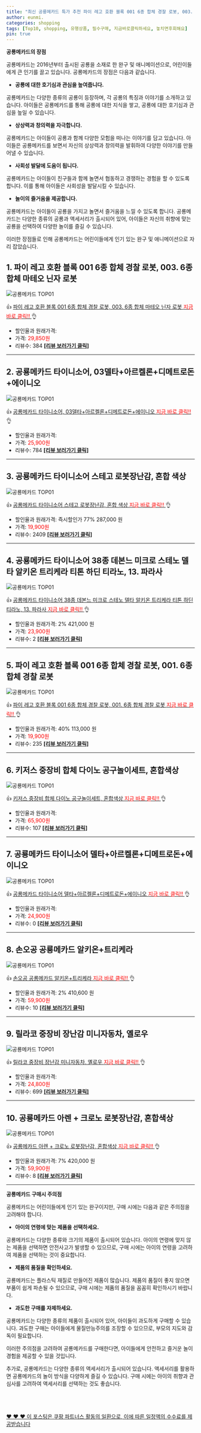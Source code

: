 ```yaml
---
title: "최신 공룡메카드 특가 추천 파이 레고 호환 블록 001 6종 합체 경찰 로봇, 003. 6종 합체 마테오 닌자 로봇 비교 장점"
author: eunmi.
categories: shopping
tags: [Top10, shopping, 유행상품, 필수구매, 지금바로클릭하세요, 놓치면후회해요]
pin: true
---
```

**공룡메카드의 장점**

공룡메카드는 2016년부터 출시된 공룡을 소재로 한 완구 및 애니메이션으로, 어린이들에게 큰 인기를 끌고 있습니다. 공룡메카드의 장점은 다음과 같습니다.

* **공룡에 대한 호기심과 관심을 높여줍니다.**

공룡메카드는 다양한 종류의 공룡이 등장하며, 각 공룡의 특징과 이야기를 소개하고 있습니다. 아이들은 공룡메카드를 통해 공룡에 대한 지식을 쌓고, 공룡에 대한 호기심과 관심을 높일 수 있습니다.

* **상상력과 창의력을 자극합니다.**

공룡메카드는 아이들이 공룡과 함께 다양한 모험을 떠나는 이야기를 담고 있습니다. 아이들은 공룡메카드를 보면서 자신의 상상력과 창의력을 발휘하여 다양한 이야기를 만들어낼 수 있습니다.

* **사회성 발달에 도움이 됩니다.**

공룡메카드는 아이들이 친구들과 함께 놀면서 협동하고 경쟁하는 경험을 할 수 있도록 합니다. 이를 통해 아이들은 사회성을 발달시킬 수 있습니다.

* **놀이의 즐거움을 제공합니다.**

공룡메카드는 아이들이 공룡을 가지고 놀면서 즐거움을 느낄 수 있도록 합니다. 공룡메카드는 다양한 종류의 공룡과 액세서리가 출시되어 있어, 아이들은 자신의 취향에 맞는 공룡을 선택하여 다양한 놀이를 즐길 수 있습니다.

이러한 장점들로 인해 공룡메카드는 어린이들에게 인기 있는 완구 및 애니메이션으로 자리 잡았습니다.

   

## 1. 파이 레고 호환 블록 001 6종 합체 경찰 로봇, 003. 6종 합체 마테오 닌자 로봇

![공룡메카드 TOP01](https://thumbnail10.coupangcdn.com/thumbnails/remote/230x230ex/image/vendor_inventory/e7fb/fa48419bf11176932feee045adec622f5c18fed010e4f6d6e5e078876b05.jpg)


👍 [파이 레고 호환 블록 001 6종 합체 경찰 로봇, 003. 6종 합체 마테오 닌자 로봇 <font color=red> 지금 바로 클릭!! </font> ](https://link.coupang.com/re/AFFSDP?lptag=AF3617701&subid=GithubCoopas&pageKey=2291900957&traceid=V0-153&itemId=3942780438&vendorItemId=82786841842) 👌 


- 할인율과 원래가격: 
- 가격: <span style='color:red'>29,850원</span>
- 리뷰수: 384  [**[리뷰 보러가기 클릭]**](https://link.coupang.com/re/AFFSDP?lptag=AF3617701&subid=GithubCoopas&pageKey=2291900957&traceid=V0-153&itemId=3942780438&vendorItemId=82786841842)

---


   

## 2. 공룡메카드 타이니소어, 03델타+아르켈론+디메트로돈+에이니오

![공룡메카드 TOP01](https://thumbnail8.coupangcdn.com/thumbnails/remote/230x230ex/image/vendor_inventory/89c5/3ea5ad3fd2a4baa79ce23fd99ae2c576ebb97290b0739e4c795810e5ea16.jpg)


👍 [공룡메카드 타이니소어, 03델타+아르켈론+디메트로돈+에이니오 <font color=red> 지금 바로 클릭!! </font> ](https://link.coupang.com/re/AFFSDP?lptag=AF3617701&subid=GithubCoopas&pageKey=6561269305&traceid=V0-153&itemId=14689198852&vendorItemId=70197235620) 👌 


- 할인율과 원래가격: 
- 가격: <span style='color:red'>25,900원</span>
- 리뷰수: 784  [**[리뷰 보러가기 클릭]**](https://link.coupang.com/re/AFFSDP?lptag=AF3617701&subid=GithubCoopas&pageKey=6561269305&traceid=V0-153&itemId=14689198852&vendorItemId=70197235620)

---


   

## 3. 공룡메카드 타이니소어 스테고 로봇장난감, 혼합 색상

![공룡메카드 TOP01](https://thumbnail8.coupangcdn.com/thumbnails/remote/230x230ex/image/vendor_inventory/97b7/814698b034da760f9ab96251bd04d3ae06225c994f83af2a5342918274e5.jpg)


👍 [공룡메카드 타이니소어 스테고 로봇장난감, 혼합 색상 <font color=red> 지금 바로 클릭!! </font> ](https://link.coupang.com/re/AFFSDP?lptag=AF3617701&subid=GithubCoopas&pageKey=7674846504&traceid=V0-153&itemId=20483788341&vendorItemId=87562702096) 👌 


- 할인율과 원래가격: 즉시할인가 77%  287,000   원
- 가격: <span style='color:red'>19,900원</span>
- 리뷰수: 2409  [**[리뷰 보러가기 클릭]**](https://link.coupang.com/re/AFFSDP?lptag=AF3617701&subid=GithubCoopas&pageKey=7674846504&traceid=V0-153&itemId=20483788341&vendorItemId=87562702096)

---


   

## 4. 공룡메카드 타이니소어 38종 데본느 미크로 스테노 델타 알키온 트리케라 티톤 하딘 티라노, 13. 파라사

![공룡메카드 TOP01](https://thumbnail8.coupangcdn.com/thumbnails/remote/230x230ex/image/vendor_inventory/198d/e41c715bac43e062af0b6df278eca5cab801e6d7482a041fb6cfec5212e5.png)


👍 [공룡메카드 타이니소어 38종 데본느 미크로 스테노 델타 알키온 트리케라 티톤 하딘 티라노, 13. 파라사 <font color=red> 지금 바로 클릭!! </font> ](https://link.coupang.com/re/AFFSDP?lptag=AF3617701&subid=GithubCoopas&pageKey=6853732857&traceid=V0-153&itemId=16337343138&vendorItemId=83529237877) 👌 


- 할인율과 원래가격: 2%  421,000   원
- 가격: <span style='color:red'>23,900원</span>
- 리뷰수: 2  [**[리뷰 보러가기 클릭]**](https://link.coupang.com/re/AFFSDP?lptag=AF3617701&subid=GithubCoopas&pageKey=6853732857&traceid=V0-153&itemId=16337343138&vendorItemId=83529237877)

---


   

## 5. 파이 레고 호환 블록 001 6종 합체 경찰 로봇, 001. 6종 합체 경찰 로봇

![공룡메카드 TOP01](https://thumbnail8.coupangcdn.com/thumbnails/remote/230x230ex/image/vendor_inventory/ee23/90b130282c28a3733c880203a4fdd5b2a1f83c8b9f0edc78a89de2191d80.jpg)


👍 [파이 레고 호환 블록 001 6종 합체 경찰 로봇, 001. 6종 합체 경찰 로봇 <font color=red> 지금 바로 클릭!! </font> ](https://link.coupang.com/re/AFFSDP?lptag=AF3617701&subid=GithubCoopas&pageKey=2291900957&traceid=V0-153&itemId=3942780436&vendorItemId=82787214674) 👌 


- 할인율과 원래가격: 40%  113,000   원
- 가격: <span style='color:red'>19,900원</span>
- 리뷰수: 235  [**[리뷰 보러가기 클릭]**](https://link.coupang.com/re/AFFSDP?lptag=AF3617701&subid=GithubCoopas&pageKey=2291900957&traceid=V0-153&itemId=3942780436&vendorItemId=82787214674)

---


   

## 6. 키저스 중장비 합체 다이노 공구놀이세트, 혼합색상

![공룡메카드 TOP01](https://thumbnail10.coupangcdn.com/thumbnails/remote/230x230ex/image/retail/images/1400173633283454-99a7cd8e-ff9e-44ec-9b4f-fb85446bfd47.jpg)


👍 [키저스 중장비 합체 다이노 공구놀이세트, 혼합색상 <font color=red> 지금 바로 클릭!! </font> ](https://link.coupang.com/re/AFFSDP?lptag=AF3617701&subid=GithubCoopas&pageKey=6275318367&traceid=V0-153&itemId=12855108556&vendorItemId=80120503611) 👌 


- 할인율과 원래가격: 
- 가격: <span style='color:red'>65,900원</span>
- 리뷰수: 107  [**[리뷰 보러가기 클릭]**](https://link.coupang.com/re/AFFSDP?lptag=AF3617701&subid=GithubCoopas&pageKey=6275318367&traceid=V0-153&itemId=12855108556&vendorItemId=80120503611)

---


   

## 7. 공룡메카드 타이니소어 델타+아르켈론+디메트로돈+에이니오

![공룡메카드 TOP01](https://thumbnail7.coupangcdn.com/thumbnails/remote/230x230ex/image/vendor_inventory/fc5c/b6690a94a58da6f2d0d41c54b1330fa167c04d34c06dcc94be8ee78784e4.jpg)


👍 [공룡메카드 타이니소어 델타+아르켈론+디메트로돈+에이니오 <font color=red> 지금 바로 클릭!! </font> ](https://link.coupang.com/re/AFFSDP?lptag=AF3617701&subid=GithubCoopas&pageKey=7665368073&traceid=V0-153&itemId=20432823281&vendorItemId=87513788976) 👌 


- 할인율과 원래가격: 
- 가격: <span style='color:red'>24,900원</span>
- 리뷰수: 0  [**[리뷰 보러가기 클릭]**](https://link.coupang.com/re/AFFSDP?lptag=AF3617701&subid=GithubCoopas&pageKey=7665368073&traceid=V0-153&itemId=20432823281&vendorItemId=87513788976)

---


   

## 8. 손오공 공룡메카드 알키온+트리케라

![공룡메카드 TOP01](https://thumbnail9.coupangcdn.com/thumbnails/remote/230x230ex/image/vendor_inventory/images/2017/12/01/16/2/af5d6e9e-3679-4301-9ecc-4bb9a3275c05.jpg)


👍 [손오공 공룡메카드 알키온+트리케라 <font color=red> 지금 바로 클릭!! </font> ](https://link.coupang.com/re/AFFSDP?lptag=AF3617701&subid=GithubCoopas&pageKey=6246173122&traceid=V0-153&itemId=12635758506&vendorItemId=3428170439) 👌 


- 할인율과 원래가격: 2%  410,600   원
- 가격: <span style='color:red'>59,900원</span>
- 리뷰수: 10  [**[리뷰 보러가기 클릭]**](https://link.coupang.com/re/AFFSDP?lptag=AF3617701&subid=GithubCoopas&pageKey=6246173122&traceid=V0-153&itemId=12635758506&vendorItemId=3428170439)

---


   

## 9. 릴라코 중장비 장난감 미니자동차, 옐로우

![공룡메카드 TOP01](https://thumbnail8.coupangcdn.com/thumbnails/remote/230x230ex/image/vendor_inventory/dceb/6914ba404818335af52aace2e3f435e0c35feb8f1b392a0865af3d00e440.png)


👍 [릴라코 중장비 장난감 미니자동차, 옐로우 <font color=red> 지금 바로 클릭!! </font> ](https://link.coupang.com/re/AFFSDP?lptag=AF3617701&subid=GithubCoopas&pageKey=7389197264&traceid=V0-153&itemId=19101165890&vendorItemId=86304688259) 👌 


- 할인율과 원래가격: 
- 가격: <span style='color:red'>24,800원</span>
- 리뷰수: 699  [**[리뷰 보러가기 클릭]**](https://link.coupang.com/re/AFFSDP?lptag=AF3617701&subid=GithubCoopas&pageKey=7389197264&traceid=V0-153&itemId=19101165890&vendorItemId=86304688259)

---


   

## 10. 공룡메카드 아렌 + 크로노 로봇장난감, 혼합색상

![공룡메카드 TOP01](https://thumbnail9.coupangcdn.com/thumbnails/remote/230x230ex/image/vendor_inventory/images/2017/12/01/16/7/3673105e-9709-4e0b-aaff-c13f0055ef3c.jpg)


👍 [공룡메카드 아렌 + 크로노 로봇장난감, 혼합색상 <font color=red> 지금 바로 클릭!! </font> ](https://link.coupang.com/re/AFFSDP?lptag=AF3617701&subid=GithubCoopas&pageKey=52811066&traceid=V0-153&itemId=186135193&vendorItemId=3428191862) 👌 


- 할인율과 원래가격: 7%  420,000   원
- 가격: <span style='color:red'>59,900원</span>
- 리뷰수: 8  [**[리뷰 보러가기 클릭]**](https://link.coupang.com/re/AFFSDP?lptag=AF3617701&subid=GithubCoopas&pageKey=52811066&traceid=V0-153&itemId=186135193&vendorItemId=3428191862)

---
**공룡메카드 구매시 주의점**

공룡메카드는 어린이들에게 인기 있는 완구이지만, 구매 시에는 다음과 같은 주의점을 고려해야 합니다.

* **아이의 연령에 맞는 제품을 선택하세요.**

공룡메카드는 다양한 종류와 크기의 제품이 출시되어 있습니다. 아이의 연령에 맞지 않는 제품을 선택하면 안전사고가 발생할 수 있으므로, 구매 시에는 아이의 연령을 고려하여 제품을 선택하는 것이 중요합니다.

* **제품의 품질을 확인하세요.**

공룡메카드는 플라스틱 재질로 만들어진 제품이 많습니다. 제품의 품질이 좋지 않으면 부품이 쉽게 파손될 수 있으므로, 구매 시에는 제품의 품질을 꼼꼼히 확인하시기 바랍니다.

* **과도한 구매를 자제하세요.**

공룡메카드는 다양한 종류의 제품이 출시되어 있어, 아이들이 과도하게 구매할 수 있습니다. 과도한 구매는 아이들에게 물질만능주의를 조장할 수 있으므로, 부모의 지도와 감독이 필요합니다.

이러한 주의점을 고려하여 공룡메카드를 구매한다면, 아이들에게 안전하고 즐거운 놀이 경험을 제공할 수 있을 것입니다.

추가로, 공룡메카드는 다양한 종류의 액세서리가 출시되어 있습니다. 액세서리를 활용하면 공룡메카드의 놀이 방식을 다양하게 즐길 수 있습니다. 구매 시에는 아이의 취향과 관심사를 고려하여 액세서리를 선택하는 것도 좋습니다.<br><br><br><br><br> [ ❤ ❤ ❤ 이 포스팅은 쿠팡 파트너스 활동의 일환으로, 이에 따른 일정액의 수수료를 제공받습니다](https://link.coupang.com/a/bcEFyh)